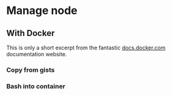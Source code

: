 # Manage node

## With Docker

This is only a short excerpt from the fantastic [docs.docker.com](https://docs.docker.com/) documentation website.

### Copy from gists

### Bash into container

